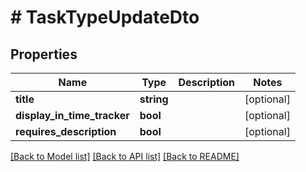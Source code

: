 # # TaskTypeUpdateDto

## Properties

Name | Type | Description | Notes
------------ | ------------- | ------------- | -------------
**title** | **string** |  | [optional]
**display_in_time_tracker** | **bool** |  | [optional]
**requires_description** | **bool** |  | [optional]

[[Back to Model list]](../../README.md#models) [[Back to API list]](../../README.md#endpoints) [[Back to README]](../../README.md)
